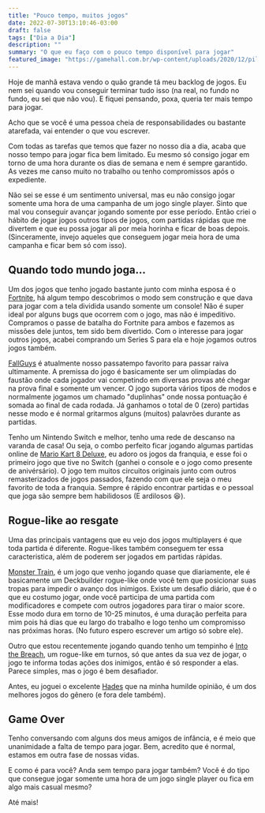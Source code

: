 ```yaml
---
title: "Pouco tempo, muitos jogos"
date: 2022-07-30T13:10:46-03:00
draft: false
tags: ["Dia a Dia"]
description: ""
summary: "O que eu faço com o pouco tempo disponível para jogar"
featured_image: "https://gamehall.com.br/wp-content/uploads/2020/12/pilha-de-jogos.jpg"
---
```


Hoje de manhã estava vendo o quão grande tá meu backlog de jogos. Eu nem sei quando vou conseguir terminar tudo isso (na real, no fundo no fundo, eu sei que não vou). E fiquei pensando, poxa, queria ter mais tempo para jogar.

Acho que se você é uma pessoa cheia de responsabilidades ou bastante atarefada, vai entender o que vou escrever. 

Com todas as tarefas que temos que fazer no nosso dia a dia, acaba que nosso tempo para jogar fica bem limitado. Eu mesmo só consigo jogar em torno de uma hora durante os dias de semana e nem é sempre garantido. As vezes me canso muito no trabalho ou tenho compromissos após o expediente. 

Não sei se esse é um sentimento universal, mas eu não consigo jogar somente uma hora de uma campanha de um jogo single player. Sinto que mal vou conseguir avançar jogando somente por esse período. Então criei o hábito de jogar jogos outros tipos de jogos, com partidas rápidas que me divertem e que eu possa jogar ali por meia horinha e ficar de boas depois. (Sinceramente, invejo aqueles que conseguem jogar meia hora de uma campanha e ficar bem só com isso). 

## Quando todo mundo joga...

Um dos jogos que tenho jogado bastante junto com minha esposa é o [Fortnite](https://www.epicgames.com/fortnite/pt-BR/home), há algum tempo descobrimos o modo sem construção e que dava para jogar com a tela dividida usando somente um console! Não é super ideal por alguns bugs que ocorrem com o jogo, mas não é impeditivo. Compramos o passe de batalha do Fortnite para ambos e fazemos as missões dele juntos, tem sido bem divertido. Com o interesse para jogar outros jogos, acabei comprando um Series S para ela e hoje jogamos outros jogos também. 

[FallGuys](https://store.epicgames.com/pt-BR/p/fall-guys) é atualmente nosso passatempo favorito para passar raiva ultimamente. A premissa do jogo é basicamente ser um olimpíadas do faustão onde cada jogador vai competindo em diversas provas até chegar na prova final e somente um vencer. O jogo suporta vários tipos de modos e normalmente jogamos um chamado "duplinhas" onde nossa pontuação é somada ao final de cada rodada. Já ganhamos o total de 0 (zero) partidas nesse modo e é normal gritarmos alguns (muitos) palavrões durante as partidas.

Tenho um Nintendo Switch e melhor, tenho uma rede de descanso na varanda de casa! Ou seja, o combo perfeito ficar jogando algumas partidas online de [Mario Kart 8 Deluxe](https://www.nintendo.com/pt-br/store/products/mario-kart-8-deluxe-switch/), eu adoro os jogos da franquia, e esse foi o primeiro jogo que tive no Switch (ganhei o console e o jogo como presente de anivérsário). O jogo tem muitos circuitos originais junto com outros remasterizados de jogos passados, fazendo com que ele seja o meu favorito de toda a franquia. Sempre é rápido encontrar partidas e o pessoal que joga são sempre bem habilidosos (E ardilosos :laughing:).

## Rogue-like ao resgate

Uma das principais vantagens que eu vejo dos jogos multiplayers é que toda partida é diferente. Rogue-likes também conseguem ter essa caracteristica, além de poderem ser jogados em partidas rápidas.

[Monster Train](https://www.xbox.com/pt-BR/games/store/monster-train/9np4bgblllxm), é um jogo que venho jogando quase que diariamente, ele é basicamente um Deckbuilder rogue-like onde você tem que posicionar suas tropas para impedir o avanço dos inimigos. Existe um desafio diário, que é o que eu costumo jogar, onde você participa de uma partida com modificadores e compete com outros jogadores para tirar o maior score. Esse modo dura em torno de 10-25 minutos, é uma duração perfeita para mim pois há dias que eu largo do trabalho e logo tenho um compromisso nas próximas horas. (No futuro espero escrever um artigo só sobre ele).

Outro que estou recentemente jogando quando tenho um tempinho é [Into the Breach](https://www.nintendo.com/pt-br/store/products/into-the-breach-switch/), um rogue-like em turnos, só que antes da sua vez de jogar, o jogo te informa todas ações dos inimigos, então é só responder a elas. Parece simples, mas o jogo é bem desafiador.

Antes, eu joguei o excelente [Hades](https://www.nintendo.com/pt-br/store/products/hades-switch/) que na minha humilde opinião, é um dos melhores jogos do gênero (e fora dele também).

## Game Over

Tenho conversando com alguns dos meus amigos de infância, e é meio que unanimidade a falta de tempo para jogar. Bem, acredito que é normal, estamos em outra fase de nossas vidas. 

E como é para você? Anda sem tempo para jogar também? Você é do tipo que consegue jogar somente uma hora de um jogo single player ou fica em algo mais casual mesmo?

Até mais!

